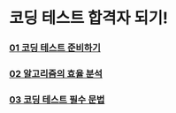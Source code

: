 # 코딩 테스트 합격자 되기!
### [01 코딩 테스트 준비하기](https://gym-developer.tistory.com/120)
### [02 알고리즘의 효율 분석](https://gym-developer.tistory.com/121)
### [03 코딩 테스트 필수 문법](https://gym-developer.tistory.com/127)
